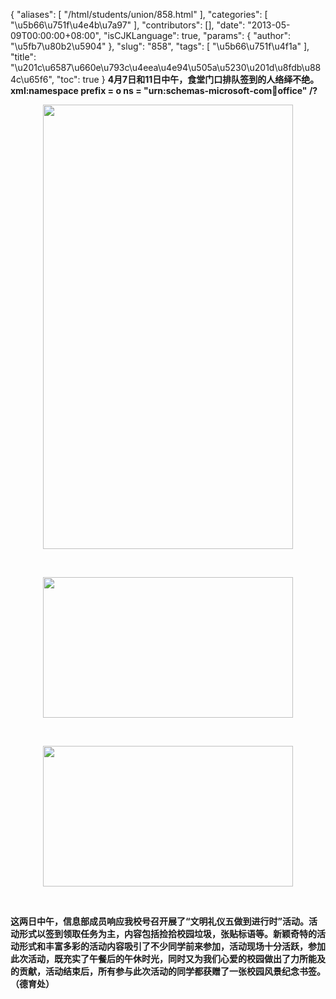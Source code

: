 {
    "aliases": [
        "/html/students/union/858.html"
    ],
    "categories": [
        "\u5b66\u751f\u4e4b\u7a97"
    ],
    "contributors": [],
    "date": "2013-05-09T00:00:00+08:00",
    "isCJKLanguage": true,
    "params": {
        "author": "\u5fb7\u80b2\u5904"
    },
    "slug": "858",
    "tags": [
        "\u5b66\u751f\u4f1a"
    ],
    "title": "\u201c\u6587\u660e\u793c\u4eea\u4e94\u505a\u5230\u201d\u8fdb\u884c\u65f6",
    "toc": true
}
**4月7日和11日中午，食堂门口排队签到的人络绎不绝。xml:namespace prefix = o ns = "urn:schemas-microsoft-com:office:office" /?**

**<img
    src="https://cdn.tfls.online/mirror/full/5b8351d9d69c24f373cbbad16474b140d55ce183.jpg"
    style="display:block;margin-left:auto;margin-right:auto;"
    decoding="async"
    fetchpriority="auto"
    loading="lazy"
    height="711"
    width="400"
/>**

 

**<img
    src="https://cdn.tfls.online/mirror/full/874cafd121b94bf8c8326341a5a152780a701c9b.jpg"
    style="display:block;margin-left:auto;margin-right:auto;"
    decoding="async"
    fetchpriority="auto"
    loading="lazy"
    height="225"
    width="400"
/>**

 

**<img
    src="https://cdn.tfls.online/mirror/full/c3f896e312a4774e875c4a41a2ffee9638f41333.jpg"
    style="display:block;margin-left:auto;margin-right:auto;"
    decoding="async"
    fetchpriority="auto"
    loading="lazy"
    height="225"
    width="400"
/>**

   

**这两日中午，信息部成员响应我校号召开展了“文明礼仪五做到进行时”活动。活动形式以签到领取任务为主，内容包括捡拾校园垃圾，张贴标语等。新颖奇特的活动形式和丰富多彩的活动内容吸引了不少同学前来参加，活动现场十分活跃，参加此次活动，既充实了午餐后的午休时光，同时又为我们心爱的校园做出了力所能及的贡献，活动结束后，所有参与此次活动的同学都获赠了一张校园风景纪念书签。（德育处）**

